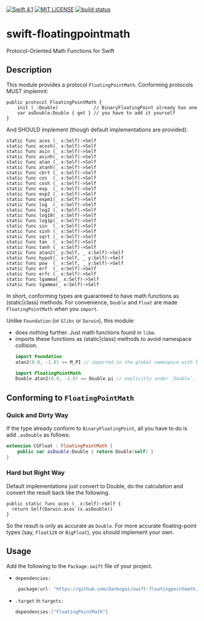 [![Swift 4.1](https://img.shields.io/badge/swift-4.1-brightgreen.svg)](https://swift.org)
[![MIT LiCENSE](https://img.shields.io/badge/license-MIT-brightgreen.svg)](LICENSE)
[![build status](https://secure.travis-ci.org/dankogai/swift-floatingpointmath.png)](http://travis-ci.org/dankogai/swift-floatingpointmath)

# swift-floatingpointmath
Protocol-Oriented Math Functions for Swift


## Description

This module provides a protocol `FloatingPointMath`.  Conforming protocols MUST implemnt:

```
public protocol FloatingPointMath {
    init (_:Double)             // BinaryFloatingPoint already has one
    var asDouble:Double { get } // you have to add it yourself
}
```

And SHOULD implement (though default implementations are provided):

```
static func acos (_ x:Self)->Self
static func acosh(_ x:Self)->Self
static func asin (_ x:Self)->Self
static func asinh(_ x:Self)->Self
static func atan (_ x:Self)->Self
static func atanh(_ x:Self)->Self
static func cbrt (_ x:Self)->Self
static func cos  (_ x:Self)->Self
static func cosh (_ x:Self)->Self
static func exp  (_ x:Self)->Self
static func exp2 (_ x:Self)->Self
static func expm1(_ x:Self)->Self
static func log  (_ x:Self)->Self
static func log2 (_ x:Self)->Self
static func log10(_ x:Self)->Self
static func log1p(_ x:Self)->Self
static func sin  (_ x:Self)->Self
static func sinh (_ x:Self)->Self
static func sqrt (_ x:Self)->Self
static func tan  (_ x:Self)->Self
static func tanh (_ x:Self)->Self
static func atan2(_ y:Self, _ x:Self)->Self
static func hypot(_ x:Self, _ y:Self)->Self
static func pow  (_ x:Self, _ y:Self)->Self
static func erf  (_ x:Self)->Self
static func erfc (_ x:Self)->Self
static func lgamma(_ x:Self)->Self
static func tgamma(_ x:Self)->Self
```

In short, conforming types are guaranteed to have math functions as (static|class) methods.  For convenience, `Double` and `Float` are made `FloatingPointMath` when you `import`.

Unlike `Foundation` (or `Glibc` or `Darwin`), this module:

* does nothing further.  Just math functions found in `libm`.
* imports these functions as (static|class) methods to avoid namespace collision.
  ```swift
  import Foundation
  atan2(0.0, -1.0) == M_PI // imported in the global namespace with lots of other symbols
  ```
  ```swift
  import FloatingPointMath
  Double.atan2(0.0, -1.0) == Double.pi // explicitly under `Double`.
  ```

## Conforming to `FloatingPointMath`

### Quick and Dirty Way

If the type already conform to `BinaryFloatingPoint`, all you have to do is add `.asDouble` as follows:

```swift
extension CGFloat : FloatingPointMath {
    public var asDouble:Double { return Double(self) }
}
```

### Hard but Right Way

Default implementations just convert to Double, do the calculation and convert the result back like the following.

```
public static func acos (_ x:Self)->Self { 
  return Self(Darwin.acos (x.asDouble))
}
```

So the result is only as accurate as `Double`.  For more accurate floating-point types (say, `Float128` or `BigFloat`), you should implement your own.

## Usage

Add the following to the `Package.swift` file of your project.

* `dependencies:`
  ```swift
  .package(url: "https://github.com/dankogai/swift-floatingpointmath.git", from: "0.0.7")
  ```

* `.target` in `targets:`
  ```swift
  dependencies:["FloatingPointMath"]
  ```
